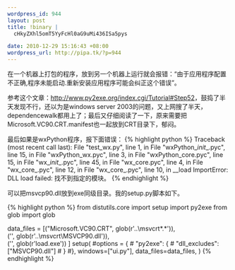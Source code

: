 ```yaml
--- 
wordpress_id: 944
layout: post
title: !binary |
  cHkyZXhl5omT5YyFcHl0aG9uMi436ISa5pys

date: 2010-12-29 15:16:43 +08:00
wordpress_url: http://pipa.tk/?p=944
---
```

在一个机器上打包的程序，放到另一个机器上运行就会报错：“由于应用程序配置不正确,程序未能启动.重新安装应用程序可能会纠正这个错误”。

参考这个文章：<a href="http://www.py2exe.org/index.cgi/Tutorial#Step52">http://www.py2exe.org/index.cgi/Tutorial#Step52</a>，鼓捣了半天发现不行，还以为是windows server 2003的问题，又上网搜了半天，dependencewalk都用上了；最后又仔细阅读了一下，原来需要把Microsoft.VC90.CRT.manifest也一起放到CRT目录下，郁闷。

最后如果是wxPython程序，报下面错误：
{% highlight python %}
Traceback (most recent call last):
  File "test_wx.py", line 1, in <module>
  File "wxPython\__init__.pyc", line 15, in <module>
  File "wxPython\_wx.pyc", line 3, in <module>
  File "wxPython\_core.pyc", line 15, in <module>
  File "wx\__init__.pyc", line 45, in <module>
  File "wx\_core.pyc", line 4, in <module>
  File "wx\_core_.pyc", line 12, in <module>
  File "wx\_core_.pyc", line 10, in __load
ImportError: DLL load failed: 找不到指定的模块。
{% endhighlight %}

可以把msvcp90.dll放到exe同级目录。我的setup.py脚本如下。

{% highlight python %}
from distutils.core import setup
import py2exe
from glob import glob

data_files = [("Microsoft.VC90.CRT", glob(r'..\msvcrt\*.*')), \
                ('', glob(r'..\msvcrt\MSVCP90.dll')), \
                ('', glob(r'load.exe')) ]
setup(
    #options = {
    #    "py2exe": {
    #        "dll_excludes": ["MSVCP90.dll"]
    #    }
    #},
    windows=["ui.py"],
    data_files=data_files,
)
{% endhighlight %}
